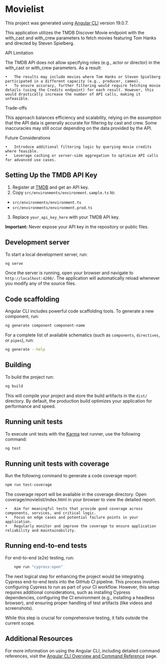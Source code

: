 # Movielist

This project was generated using [Angular CLI](https://github.com/angular/angular-cli) version 19.0.7.

This application utilizes the TMDB Discover Movie endpoint with the with_cast and with_crew parameters to fetch movies featuring Tom Hanks and directed by Steven Spielberg.

API Limitation

The TMDB API does not allow specifying roles (e.g., actor or director) in the with_cast or with_crew parameters. As a result:

    •	The results may include movies where Tom Hanks or Steven Spielberg participated in a different capacity (e.g., producer, cameo).
    •	To ensure accuracy, further filtering would require fetching movie details (using the Credits endpoint) for each result. However, this would drastically increase the number of API calls, making it unfeasible.

Trade-offs

This approach balances efficiency and scalability, relying on the assumption that the API data is generally accurate for filtering by cast and crew. Some inaccuracies may still occur depending on the data provided by the API.

Future Considerations

    •	Introduce additional filtering logic by querying movie credits where feasible.
    •	Leverage caching or server-side aggregation to optimize API calls for advanced use cases.

## Setting Up the TMDB API Key

1. Register at [TMDB](https://www.themoviedb.org/documentation/api) and get an API key.
2. Copy `src/environments/environment.sample.ts` to:

- `src/environments/environment.ts`
- `src/environments/environment.prod.ts`

3. Replace `your_api_key_here` with your TMDB API key.

**Important:** Never expose your API key in the repository or public files.

## Development server

To start a local development server, run:

```bash
ng serve
```

Once the server is running, open your browser and navigate to `http://localhost:4200/`. The application will automatically reload whenever you modify any of the source files.

## Code scaffolding

Angular CLI includes powerful code scaffolding tools. To generate a new component, run:

```bash
ng generate component component-name
```

For a complete list of available schematics (such as `components`, `directives`, or `pipes`), run:

```bash
ng generate --help
```

## Building

To build the project run:

```bash
ng build
```

This will compile your project and store the build artifacts in the `dist/` directory. By default, the production build optimizes your application for performance and speed.

## Running unit tests

To execute unit tests with the [Karma](https://karma-runner.github.io) test runner, use the following command:

```bash
ng test
```

## Running unit tests with coverage

Run the following command to generate a code coverage report:

```bash
npm run test-coverage
```

The coverage report will be available in the coverage directory. Open coverage/movielist/index.html in your browser to view the detailed report.

    •	Aim for meaningful tests that provide good coverage across components, services, and critical logic.
    •	Focus on edge cases and potential failure points in your application.
    •	Regularly monitor and improve the coverage to ensure application reliability and maintainability.

## Running end-to-end tests

For end-to-end (e2e) testing, run:

```bash
    npm run "cypress:open"
```

The next logical step for enhancing the project would be integrating Cypress end-to-end tests into the GitHub CI pipeline. This process involves configuring Cypress to run as part of your CI workflow. However, this setup requires additional considerations, such as installing Cypress dependencies, configuring the CI environment (e.g., installing a headless browser), and ensuring proper handling of test artifacts (like videos and screenshots).

While this step is crucial for comprehensive testing, it falls outside the current scope.

## Additional Resources

For more information on using the Angular CLI, including detailed command references, visit the [Angular CLI Overview and Command Reference](https://angular.dev/tools/cli) page.
